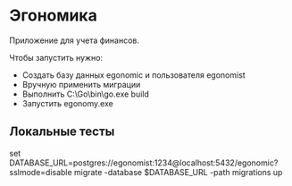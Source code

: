 # Эгономика

Приложение для учета финансов.

Чтобы запустить нужно:
- Создать базу данных egonomic и пользователя egonomist
- Вручную применить миграции
- Выполнить C:\Go\bin\go.exe build
- Запустить egonomy.exe

## Локальные тесты
set DATABASE_URL=postgres://egonomist:1234@localhost:5432/egonomic?sslmode=disable
migrate -database $DATABASE_URL -path migrations up
